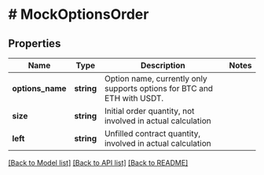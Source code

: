 # # MockOptionsOrder

## Properties

Name | Type | Description | Notes
------------ | ------------- | ------------- | -------------
**options_name** | **string** | Option name, currently only supports options for BTC and ETH with USDT. | 
**size** | **string** | Initial order quantity, not involved in actual calculation | 
**left** | **string** | Unfilled contract quantity, involved in actual calculation | 

[[Back to Model list]](../../README.md#documentation-for-models) [[Back to API list]](../../README.md#documentation-for-api-endpoints) [[Back to README]](../../README.md)
